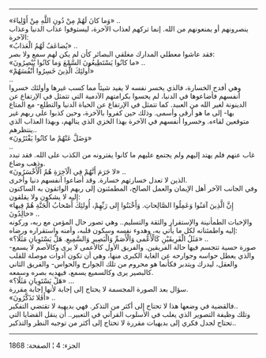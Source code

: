 ------------------------------------------------------------------------

«وَما كانَ لَهُمْ مِنْ دُونِ اللَّهِ مِنْ أَوْلِياءَ» ..  
ينصرونهم أو يمنعونهم من الله. إنما تركهم لعذاب الآخرة، ليستوفوا عذاب
الدنيا وعذاب الآخرة:  
«يُضاعَفُ لَهُمُ الْعَذابُ» ..  
فقد عاشوا معطلي المدارك مغلقي البصائر كأن لم يكن لهم سمع ولا بصر:  
«ما كانُوا يَسْتَطِيعُونَ السَّمْعَ وَما كانُوا يُبْصِرُونَ» ..  
«أُولئِكَ الَّذِينَ خَسِرُوا أَنْفُسَهُمْ»  
..  
وهي أفدح الخسارة، فالذي يخسر نفسه لا يفيد شيئاً مما كسب غيرها وأولئك
خسروا أنفسهم فأضاعوها في الدنيا، لم يحسوا بكرامتهم الآدمية التي تتمثل في
الإرتفاع عن الدينونة لغير الله من العبيد. كما تتمثل في الإرتفاع عن
الحياة الدنيا والتطلع- مع المتاع بها- إلى ما هو أرقى وأسمى. وذلك حين
كفروا بالآخرة، وحين كذبوا على ربهم غير متوقعين لقاءه. وخسروا أنفسهم في
الآخرة بهذا الخزي الذي ينالهم، وبهذا العذاب الذي ينتظرهم..  
«وَضَلَّ عَنْهُمْ ما كانُوا يَفْتَرُونَ»  
..  
غاب عنهم فلم يهتد إليهم ولم يجتمع عليهم ما كانوا يفترونه من الكذب على
الله. فقد تبدد وذهب وضاع.  
«لا جَرَمَ أَنَّهُمْ فِي الْآخِرَةِ هُمُ الْأَخْسَرُونَ» ..  
الذين لا تعدل خسارتهم خسارة. وقد أضاعوا أنفسهم دنيا وأخرى.  
وفي الجانب الآخر أهل الإيمان والعمل الصالح، المطمئنون إلى ربهم الواثقون
به الساكنون إليه لا يشكون ولا يقلقون:  
«إِنَّ الَّذِينَ آمَنُوا وَعَمِلُوا الصَّالِحاتِ. وَأَخْبَتُوا إِلى رَبِّهِمْ، أُولئِكَ أَصْحابُ الْجَنَّةِ هُمْ
فِيها خالِدُونَ» ..  
والإخبات الطمأنينة والإستقرار والثقة والتسليم.. وهي تصور حال المؤمن مع
ربه، وركونه إليه واطمئنانه لكل ما يأتي به، وهدوء نفسه وسكون قلبه، وأمنه
واستقراره ورضاه:  
«مَثَلُ الْفَرِيقَيْنِ كَالْأَعْمى وَالْأَصَمِّ وَالْبَصِيرِ وَالسَّمِيعِ. هَلْ يَسْتَوِيانِ مَثَلًا؟» ..  
صورة حسية تتجسم فيها حالة الفريقين. والفريق الأول كالأعمى لا يرى وكالأصم
لا يسمع- والذي يعطل حواسه وجوارحه عن الغاية الكبرى منها، وهي أن تكون
أدوات موصلة للقلب والعقل، ليدرك ويتدبر فكأنما هو محروم من تلك الجوارح
والحواس- والفريق الثاني كالبصير يرى وكالسميع يسمع، فيهديه بصره وسمعه.  
«هَلْ يَسْتَوِيانِ مَثَلًا؟» ...  
سؤال بعد الصورة المجسمة لا يحتاج إلى إجابة لأنها إجابة مقررة.  
«أَفَلا تَذَكَّرُونَ» ..  
فالقضية في وضعها هذا لا تحتاج إلى أكثر من التذكر. فهي بديهية لا تقتضي
التفكير..  
وتلك وظيفة التصوير الذي يغلب في الأسلوب القرآني في التعبير.. أن ينقل
القضايا التي تحتاج لجدل فكري إلى بديهيات مقررة لا تحتاج إلى أكثر من
توجيه النظر والتذكير..

------------------------------------------------------------------------

الجزء: 4 ¦ الصفحة: 1868
